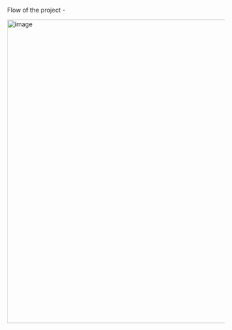 Flow of the project - 

<img width="1405" height="702" alt="image" src="https://github.com/user-attachments/assets/144617a5-460e-4d36-87f5-00937858725a" />
